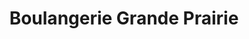 ---
title: "Boulangerie Grande Prairie"
url: /chelles/boulangerie-grande-prairie/
shop: boulangerie
---
